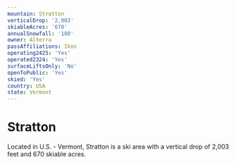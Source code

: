 ```yaml
---
mountain: Stratton
verticalDrop: '2,003'
skiableAcres: '670'
annualSnowfall: '180'
owner: Alterra
passAffiliations: Ikon
operating2425: 'Yes'
operated2324: 'Yes'
surfaceLiftsOnly: 'No'
openToPublic: 'Yes'
skied: 'Yes'
country: USA
state: Vermont
---
```


# Stratton

Located in U.S. - Vermont, Stratton is a ski area with a vertical drop of 2,003 feet and 670 skiable acres.
